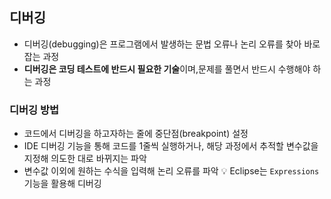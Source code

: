 ## 디버깅
- 디버깅(debugging)은 프로그램에서 발생하는 문법 오류나 논리 오류를 찾아 바로잡는 과정
- **디버깅은 코딩 테스트에 반드시 필요한 기술**이며,문제를 풀면서 반드시 수행해야 하는 과정

### 디버깅 방법
- 코드에서 디버깅을 하고자하는 줄에 중단점(breakpoint) 설정
- IDE 디버깅 기능을 통해 코드를 1줄씩 실행하거나, 해당 과정에서 추적할 변수값을 지정해 의도한 대로 바뀌지는 파악
- 변수값 이외에 원하는 수식을 입력해 논리 오류를 파악
💡 Eclipse는 `Expressions` 기능을 활용해 디버깅
